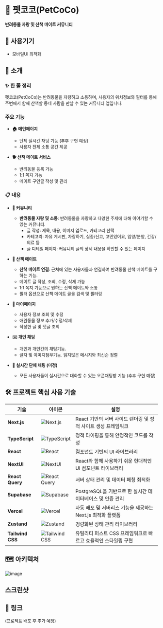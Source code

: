 # 🐾 펫코코(PetCoCo)

**반려동물 자랑 및 산책 메이트 커뮤니티**

## 📱 사용기기
- 모바일UI 최적화
  
## 📖 소개

### ✨ 한 줄 정리
펫코코(PetCoCo)는 반려동물을 자랑하고 소통하며, 사용자의 위치정보와 필터를 통해 주변에서 함께 산책할 동네 사람을 만날 수 있는 커뮤니티 앱입니다.

### 주요 기능

- **🏠 메인페이지**
  - 단체 실시간 채팅 기능 (추후 구현 예정)
  - 사용자 전체 소통 공간 제공

- **🐕 산책 메이트 서비스**
  - 반려동물 등록 가능
  - 1:1 쪽지 기능
  - 메이트 구인글 작성 및 관리


### 📋 내용

- **👥 커뮤니티**
  - **반려동물 자랑 및 소통**: 반려동물을 자랑하고 다양한 주제에 대해 이야기할 수 있는 커뮤니티.
    - 글 작성: 제목, 내용, 이미지 업로드, 카테고리 선택
    - 카테고리: 자유 게시판, 자랑하기, 실종/신고, 고민있어요, 입양/분양, 건강/의료 등
    - 글 디테일 페이지: 커뮤니티 글의 상세 내용을 확인할 수 있는 페이지

- **🚶 산책 메이트**
  - **산책 메이트 연결**: 근처에 있는 사용자들과 연결하여 반려동물 산책 메이트를 구하는 기능.
  - 메이트 글 작성, 조회, 수정, 삭제 가능
  - 1:1 쪽지 기능으로 원하는 산책 메이트와 소통
  - 필터 옵션으로 산책 메이트 글을 검색 및 필터링

- **👤 마이페이지**
  - 사용자 정보 조회 및 수정
  - 애완동물 정보 추가/수정/삭제
  - 작성한 글 및 댓글 조회

- **✉️ 개인 채팅**
  - 개인과 개인간의 채팅기능.
  - 글자 및 이미지첨부기능. 읽지않은 메시지와 최신순 정렬
 
    
- **💬 실시간 단체 채팅 (미정)**
  - 모든 사용자들이 실시간으로 대화할 수 있는 오픈채팅방 기능 (추후 구현 예정)

## 🛠️ 프로젝트 핵심 사용 기술

| 기술 | 아이콘 | 설명 |
| --- | --- | --- |
| **Next.js** | ![Next.js](https://img.shields.io/badge/Next.js-000000?style=for-the-badge&logo=Next.js&logoColor=white) | React 기반의 서버 사이드 렌더링 및 정적 사이트 생성 프레임워크 |
| **TypeScript** | ![TypeScript](https://img.shields.io/badge/TypeScript-3178C6?style=for-the-badge&logo=TypeScript&logoColor=white) | 정적 타이핑을 통해 안정적인 코드를 작성 |
| **React** | ![React](https://img.shields.io/badge/react-%2320232a.svg?style=for-the-badge&logo=react&logoColor=%2361DAFB) | 컴포넌트 기반의 UI 라이브러리 |
| **NextUI** | ![NextUI](https://img.shields.io/badge/NextUI-000000?style=for-the-badge&logo=NextUI&logoColor=white) | React와 함께 사용하기 쉬운 현대적인 UI 컴포넌트 라이브러리 |
| **React Query** | ![React Query](https://img.shields.io/badge/-React%20Query-FF4154?style=for-the-badge&logo=react%20query&logoColor=white) | 서버 상태 관리 및 데이터 페칭 최적화 |
| **Supabase** | ![Supabase](https://img.shields.io/badge/Supabase-3ECF8E?style=for-the-badge&logo=supabase&logoColor=white) | PostgreSQL을 기반으로 한 실시간 데이터베이스 및 인증 관리 |
| **Vercel** | ![Vercel](https://img.shields.io/badge/vercel-%23000000.svg?style=for-the-badge&logo=vercel&logoColor=white) | 자동 배포 및 서버리스 기능을 제공하는 Next.js 최적화 플랫폼 |
| **Zustand** | ![Zustand](https://img.shields.io/badge/Zustand-DC7C26?style=for-the-badge&logo=zustand&logoColor=white) | 경량화된 상태 관리 라이브러리 |
| **Tailwind CSS** | ![Tailwind CSS](https://img.shields.io/badge/Tailwind%20CSS-06B6D4?style=for-the-badge&logo=Tailwind%20CSS&logoColor=white) | 유틸리티 퍼스트 CSS 프레임워크로 빠르고 효율적인 스타일링 구현 |

## 🗺️ 아키텍처
![image](https://github.com/user-attachments/assets/8c277102-bc30-45cd-8923-0b31c44f3823)

## 스크린샷

## 🔗 링크
(프로젝트 배포 후 추가 예정)
